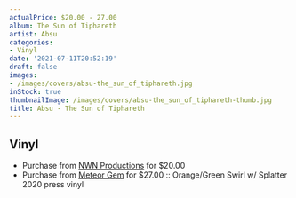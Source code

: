 ```yaml
---
actualPrice: $20.00 - 27.00
album: The Sun of Tiphareth
artist: Absu
categories:
- Vinyl
date: '2021-07-11T20:52:19'
draft: false
images:
- /images/covers/absu-the_sun_of_tiphareth.jpg
inStock: true
thumbnailImage: /images/covers/absu-the_sun_of_tiphareth-thumb.jpg
title: Absu - The Sun of Tiphareth
---
```


## Vinyl
* Purchase from [NWN Productions](http://shop.nwnprod.com/index.php?route=product/product&path=75&product_id=14942&sort=pd.name&order=ASC) for $20.00
* Purchase from [Meteor Gem](https://meteor-gem.com/products/absu-the-sun-of-tiphareth) for $27.00 :: Orange/Green Swirl w/ Splatter 2020 press vinyl
